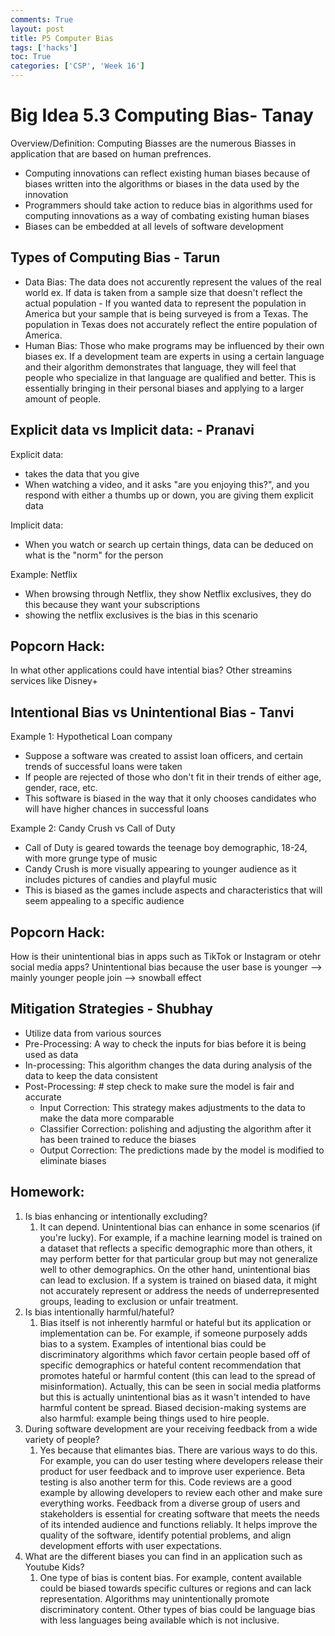 ```yaml
---
comments: True
layout: post
title: P5 Computer Bias
tags: ['hacks']
toc: True
categories: ['CSP', 'Week 16']
---
```


# Big Idea 5.3 Computing Bias- Tanay

Overview/Definition: Computing Biasses are the numerous Biasses in application that are based on human prefrences.

- Computing innovations can reflect existing human biases because of biases written into the algorithms or biases in the data used by the innovation
- Programmers should take action to reduce bias in algorithms used for computing innovations as a way of combating existing human biases
- Biases can be embedded at all levels of software development

## Types of Computing Bias - Tarun

- Data Bias: The data does not accurently represent the values of the real world
    ex. If data is taken from a sample size that doesn't reflect the actual population
        - If you wanted data to represent the population in America but your sample that is being surveyed is from a Texas. The population in Texas does not accurately reflect the entire population of America. 
- Human Bias: Those who make programs may be influenced by their own biases 
    ex. If a development team are experts in using a certain language and their algorithm demonstrates that language, they will feel that people who specialize in that language are qualified and better. This is essentially bringing in their personal biases and applying to a larger amount of people. 

## Explicit data vs Implicit data:  - Pranavi

Explicit data:
- takes the data that you give
- When watching a video, and it asks "are you enjoying this?", and you respond with either a thumbs up or down, you are giving them explicit data

Implicit data:
- When you watch or search up certain things, data can be deduced on what is the "norm" for the person

Example: Netflix
- When browsing through Netflix, they show Netflix exclusives, they do this because they want your subscriptions 
- showing the netflix exclusives is the bias in this scenario

<!-- ![Screenshot 2023-12-12 at 1.22.41 PM.png](<attachment:Screenshot 2023-12-12 at 1.22.41 PM.png>) -->


## Popcorn Hack:

In what other applications could have intential bias? Other streamins services like Disney+

## Intentional Bias vs Unintentional Bias - Tanvi

Example 1: Hypothetical Loan company
- Suppose a software was created to assist loan officers, and certain trends of successful loans were taken
- If people are rejected of those who don't fit in their trends of either age, gender, race, etc.
- This software is biased in the way that it only chooses candidates who will have higher chances in successful loans

Example 2: Candy Crush vs Call of Duty
- Call of Duty is geared towards the teenage boy demographic, 18-24, with more grunge type of music
- Candy Crush is more visually appearing to younger audience as it includes pictures of candies and playful music 
- This is biased as the games include aspects and characteristics that will seem appealing to a specific audience 

<!-- ![Screenshot 2023-12-12 at 1.23.36 PM.png](<attachment:Screenshot 2023-12-12 at 1.23.36 PM.png>)

![Screenshot 2023-12-12 at 1.23.42 PM.png](<attachment:Screenshot 2023-12-12 at 1.23.42 PM.png>) -->


## Popcorn Hack:
How is their unintentional bias in apps such as TikTok or Instagram or otehr social media apps? Unintentional bias because the user base is younger --> mainly younger people join --> snowball effect

## Mitigation Strategies - Shubhay 

- Utilize data from various sources
- Pre-Processing: A way to check the inputs for bias before it is being used as data
- In-processing: This algorithm changes the data during analysis of the data to keep the data consistent
- Post-Processing: # step check to make sure the model is fair and accurate
    - Input Correction: This strategy makes adjustments to the data to make the data more comparable
    - Classifier Correction: polishing and adjusting the algorithm after it has been trained to reduce the biases
    - Output Correction: The predictions made by the model is modified to eliminate biases

## Homework:

1. Is bias enhancing or intentionally excluding?
   1. It can depend. Unintentional bias can enhance in some scenarios (if you're lucky). For example, if a machine learning model is trained on a dataset that reflects a specific demographic more than others, it may perform better for that particular group but may not generalize well to other demographics. On the other hand, unintentional bias can lead to exclusion. If a system is trained on biased data, it might not accurately represent or address the needs of underrepresented groups, leading to exclusion or unfair treatment.
2. Is bias intentionally harmful/hateful?
   1. Bias itself is not inherently harmful or hateful but its application or implementation can be. For example, if someone purposely adds bias to a system. Examples of intentional bias could be discriminatory algorithms which favor certain people based off of specific demographics or hateful content recommendation that promotes hateful or harmful content (this can lead to the spread of misinformation). Actually, this can be seen in social media platforms but this is actually unintentional bias as it wasn't intended to have harmful content be spread. Biased decision-making systems are also harmful: example being things used to hire people. 
3. During software development are your receiving feedback from a wide variety of people?
   1. Yes because that elimantes bias. There are various ways to do this. For example, you can do user testing where developers release their product for user feedback and to improve user experience. Beta testing is also another term for this. Code reviews are a good example by allowing developers to review each other and make sure everything works. Feedback from a diverse group of users and stakeholders is essential for creating software that meets the needs of its intended audience and functions reliably. It helps improve the quality of the software, identify potential problems, and align development efforts with user expectations.
4. What are the different biases you can find in an application such as Youtube Kids?
   1. One type of bias is content bias. For example, content available could be biased towards specific cultures or regions and can lack representation. Algorithms may unintentionally promote discriminatory content. Other types of bias could be language bias with less languages being available which is not inclusive.
